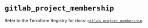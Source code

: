# `gitlab_project_membership`

Refer to the Terraform Registry for docs: [`gitlab_project_membership`](https://registry.terraform.io/providers/gitlabhq/gitlab/17.8.0/docs/resources/project_membership).
